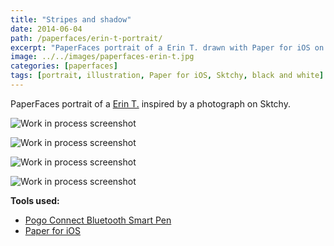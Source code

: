 ```yaml
---
title: "Stripes and shadow"
date: 2014-06-04
path: /paperfaces/erin-t-portrait/
excerpt: "PaperFaces portrait of a Erin T. drawn with Paper for iOS on an iPad."
image: ../../images/paperfaces-erin-t.jpg
categories: [paperfaces]
tags: [portrait, illustration, Paper for iOS, Sktchy, black and white]
---
```


PaperFaces portrait of a [Erin T.](https://sktchy.com/SUIJtH) inspired by a photograph on Sktchy.

![Work in process screenshot](../../images/paperfaces-erin-t-process-1-lg.jpg)

![Work in process screenshot](../../images/paperfaces-erin-t-process-2-lg.jpg)

![Work in process screenshot](../../images/paperfaces-erin-t-process-3-lg.jpg)

![Work in process screenshot](../../images/paperfaces-erin-t-process-4-lg.jpg)

**Tools used:**

- [Pogo Connect Bluetooth Smart Pen](https://www.amazon.com/gp/product/B009K448L4/ref=as_li_ss_tl?ie=UTF8&camp=1789&creative=390957&creativeASIN=B009K448L4&linkCode=as2&tag=mademist-20)
- [Paper for iOS](https://paper.bywetransfer.com/)
